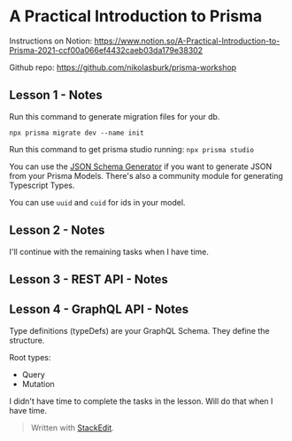 
# A Practical Introduction to Prisma

Instructions on Notion: https://www.notion.so/A-Practical-Introduction-to-Prisma-2021-ccf00a066ef4432caeb03da179e38302

Github repo: https://github.com/nikolasburk/prisma-workshop

## Lesson 1 - Notes

Run this command to generate migration files for your db.

`npx prisma migrate dev --name init`

Run this command to get prisma studio running:
`npx prisma studio`

You can use the [JSON Schema Generator](https://www.npmjs.com/package/prisma-json-schema-generator) if you want to generate JSON from your Prisma Models. There's also a community module for generating Typescript Types.

You can use `uuid` and `cuid` for ids in your model.
 
## Lesson 2 - Notes

I'll continue with the remaining tasks when I have time.

## Lesson 3 - REST API - Notes


## Lesson 4 - GraphQL API - Notes

Type definitions (typeDefs) are your GraphQL Schema. They define the structure. 

Root types:
* Query
* Mutation

I didn't have time to complete the tasks in the lesson. Will do that when I have time.



> Written with [StackEdit](https://stackedit.io/).
<!--stackedit_data:
eyJoaXN0b3J5IjpbLTEwOTg4MzQxMzcsMTIzNjkxMzM0NywtMT
E0OTkyMTI5MywyMDQyMjMxMDg3LC0xMTA2ODEzMzYwLDc5OTYz
OTIyMV19
-->